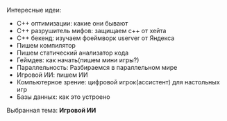 Интересные идеи:
- С++ оптимизации: какие они бывают 
- C++ разрушитель мифов: защищаем c++ от хейта 
- С++ бекенд: изучаем фоеймворк userver от Яндекса 
- Пишем компилятор
- Пишем статический анализатор кода 
- Геймдев: как начать(пишем мини игры?)
- Параллельность: Разбираемся в параллельном мире
- Игровой ИИ: пишем ИИ
- Компьютерное зрение:  цифровой игрок(ассистент) для настольных игр
- Базы данных: как это устроено

Выбранная тема: **Игровой ИИ**
